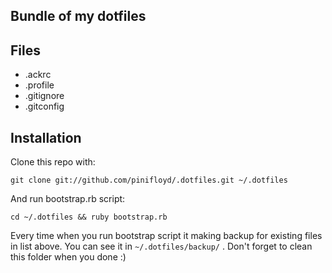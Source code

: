 ## Bundle of my dotfiles ##

## Files ##

* .ackrc
* .profile
* .gitignore
* .gitconfig

## Installation ##

Clone this repo with:

    git clone git://github.com/pinifloyd/.dotfiles.git ~/.dotfiles

And run bootstrap.rb script:

    cd ~/.dotfiles && ruby bootstrap.rb

Every time when you run bootstrap script it making backup for existing files in
list above. You can see it in ```~/.dotfiles/backup/``` . Don't forget to clean
this folder when you done :)
